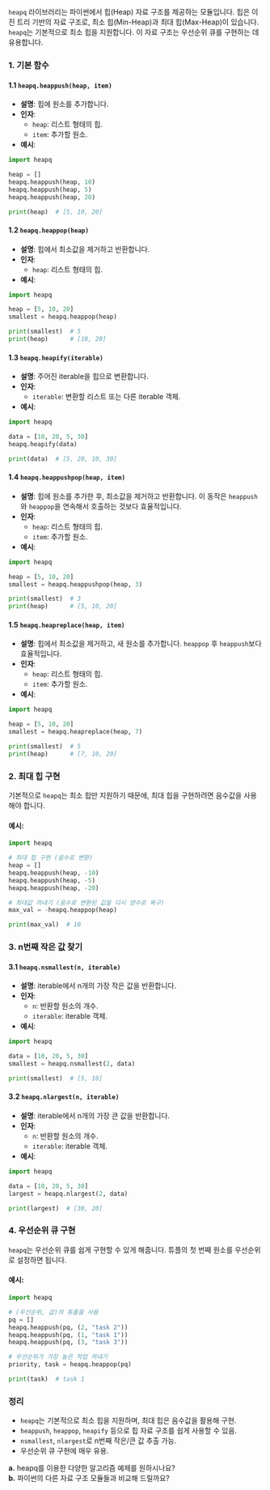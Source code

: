 `heapq` 라이브러리는 파이썬에서 힙(Heap) 자료 구조를 제공하는 모듈입니다. 힙은 이진 트리 기반의 자료 구조로, 최소 힙(Min-Heap)과 최대 힙(Max-Heap)이 있습니다. `heapq`는 기본적으로 최소 힙을 지원합니다. 이 자료 구조는 우선순위 큐를 구현하는 데 유용합니다.

### 1. 기본 함수

#### 1.1 `heapq.heappush(heap, item)`
- **설명**: 힙에 원소를 추가합니다.
- **인자**:
  - `heap`: 리스트 형태의 힙.
  - `item`: 추가할 원소.
- **예시**:
```python
import heapq

heap = []
heapq.heappush(heap, 10)
heapq.heappush(heap, 5)
heapq.heappush(heap, 20)

print(heap)  # [5, 10, 20]
```

#### 1.2 `heapq.heappop(heap)`
- **설명**: 힙에서 최소값을 제거하고 반환합니다.
- **인자**:
  - `heap`: 리스트 형태의 힙.
- **예시**:
```python
import heapq

heap = [5, 10, 20]
smallest = heapq.heappop(heap)

print(smallest)  # 5
print(heap)      # [10, 20]
```

#### 1.3 `heapq.heapify(iterable)`
- **설명**: 주어진 iterable을 힙으로 변환합니다.
- **인자**:
  - `iterable`: 변환할 리스트 또는 다른 iterable 객체.
- **예시**:
```python
import heapq

data = [10, 20, 5, 30]
heapq.heapify(data)

print(data)  # [5, 20, 10, 30]
```

#### 1.4 `heapq.heappushpop(heap, item)`
- **설명**: 힙에 원소를 추가한 후, 최소값을 제거하고 반환합니다. 이 동작은 `heappush`와 `heappop`을 연속해서 호출하는 것보다 효율적입니다.
- **인자**:
  - `heap`: 리스트 형태의 힙.
  - `item`: 추가할 원소.
- **예시**:
```python
import heapq

heap = [5, 10, 20]
smallest = heapq.heappushpop(heap, 3)

print(smallest)  # 3
print(heap)      # [5, 10, 20]
```

#### 1.5 `heapq.heapreplace(heap, item)`
- **설명**: 힙에서 최소값을 제거하고, 새 원소를 추가합니다. `heappop` 후 `heappush`보다 효율적입니다.
- **인자**:
  - `heap`: 리스트 형태의 힙.
  - `item`: 추가할 원소.
- **예시**:
```python
import heapq

heap = [5, 10, 20]
smallest = heapq.heapreplace(heap, 7)

print(smallest)  # 5
print(heap)      # [7, 10, 20]
```

### 2. 최대 힙 구현
기본적으로 `heapq`는 최소 힙만 지원하기 때문에, 최대 힙을 구현하려면 음수값을 사용해야 합니다.

#### 예시:
```python
import heapq

# 최대 힙 구현 (음수로 변환)
heap = []
heapq.heappush(heap, -10)
heapq.heappush(heap, -5)
heapq.heappush(heap, -20)

# 최대값 꺼내기 (음수로 변환된 값을 다시 양수로 복구)
max_val = -heapq.heappop(heap)

print(max_val)  # 10
```

### 3. n번째 작은 값 찾기

#### 3.1 `heapq.nsmallest(n, iterable)`
- **설명**: iterable에서 n개의 가장 작은 값을 반환합니다.
- **인자**:
  - `n`: 반환할 원소의 개수.
  - `iterable`: iterable 객체.
- **예시**:
```python
import heapq

data = [10, 20, 5, 30]
smallest = heapq.nsmallest(2, data)

print(smallest)  # [5, 10]
```

#### 3.2 `heapq.nlargest(n, iterable)`
- **설명**: iterable에서 n개의 가장 큰 값을 반환합니다.
- **인자**:
  - `n`: 반환할 원소의 개수.
  - `iterable`: iterable 객체.
- **예시**:
```python
import heapq

data = [10, 20, 5, 30]
largest = heapq.nlargest(2, data)

print(largest)  # [30, 20]
```

### 4. 우선순위 큐 구현

`heapq`는 우선순위 큐를 쉽게 구현할 수 있게 해줍니다. 튜플의 첫 번째 원소를 우선순위로 설정하면 됩니다.

#### 예시:
```python
import heapq

# (우선순위, 값)의 튜플을 사용
pq = []
heapq.heappush(pq, (2, "task 2"))
heapq.heappush(pq, (1, "task 1"))
heapq.heappush(pq, (3, "task 3"))

# 우선순위가 가장 높은 작업 꺼내기
priority, task = heapq.heappop(pq)

print(task)  # task 1
```

### 정리
- `heapq`는 기본적으로 최소 힙을 지원하며, 최대 힙은 음수값을 활용해 구현.
- `heappush`, `heappop`, `heapify` 등으로 힙 자료 구조를 쉽게 사용할 수 있음.
- `nsmallest`, `nlargest`로 n번째 작은/큰 값 추출 가능.
- 우선순위 큐 구현에 매우 유용.

**a.** heapq를 이용한 다양한 알고리즘 예제를 원하시나요?  
**b.** 파이썬의 다른 자료 구조 모듈들과 비교해 드릴까요?